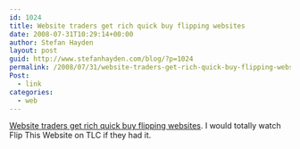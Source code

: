 ```yaml
---
id: 1024
title: Website traders get rich quick buy flipping websites
date: 2008-07-31T10:29:14+00:00
author: Stefan Hayden
layout: post
guid: http://www.stefanhayden.com/blog/?p=1024
permalink: /2008/07/31/website-traders-get-rich-quick-buy-flipping-websites/
Post:
  - link
categories:
  - web
---
```

<a href="http://www.theage.com.au/news/biztech/website-traders-get-rich-quick/2008/07/31/1217097391233.html?page=2">Website traders get rich quick buy flipping websites</a>. I would totally watch Flip This Website on TLC if they had it.